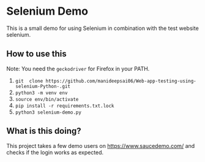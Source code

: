 # Selenium Demo

This is a small demo for using Selenium in combination with the test website selenium.

## How to use this

Note: You need the `geckodriver` for Firefox in your PATH.

1. `git  clone https://github.com/manideepsai06/Web-app-testing-using-selenium-Python-.git`
2. `python3 -m venv env`
3. `source env/bin/activate`
4. `pip install -r requirements.txt.lock`
5. `python3 selenium-demo.py`

## What is this doing?

This project takes a few demo users on https://www.saucedemo.com/ and checks if the login works as expected.
